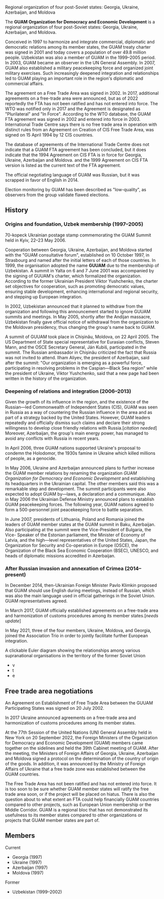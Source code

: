 Regional organization of four post-Soviet states: Georgia, Ukraine,
Azerbaijan, and Moldova

The **GUAM Organization for Democracy and Economic Development** is a regional
organization of four post-Soviet states: Georgia, Ukraine, Azerbaijan, and
Moldova.

Conceived in 1997 to harmonize and integrate commercial, diplomatic and
democratic relations among its member states, the GUAM treaty charter was
signed in 2001 and today covers a population of over 49.8 million people.
Uzbekistan was also a member of GUAM in the 1999–2005 period. In 2003, GUAM
became an observer in the UN General Assembly. In 2007, GUAM also established
a military peacekeeping force and organized joint military exercises. Such
increasingly deepened integration and relationships led to GUAM playing an
important role in the region's diplomatic and commercial affairs.

The agreement on a Free Trade Area was signed in 2002. In 2017, additional
agreements on a free-trade area were announced, but as of 2022 reportedly the
FTA has not been ratified and has not entered into force. The WTO was notified
only in 2017 and the Agreement is designated as "Plurilateral" and "In Force".
According to the WTO database, the GUAM FTA agreement was signed in 2002 and
entered into force in 2003. International Trade Centre says there is no free
trade area in operation with distinct rules from an Agreement on Creation of
CIS Free Trade Area, was signed on 15 April 1994 by 12 CIS countries.

The database of agreements of the International Trade Centre does not indicate
that a GUAM FTA agreement has been concluded, but it does indicate that the
1994 Agreement on CIS FTA is in force for Georgia, Ukraine, Azerbaijan and
Moldova. and the 1999 Agreement on CIS FTA version is listed as the current
text of the FTA agreement.

The official negotiating language of GUAM was Russian, but it was scrapped in
favor of English in 2014.

Election monitoring by GUAM has been described as "low-quality", as observers
from the group validate flawed elections.

## History

### Origins and foundation, Uzbek membership (1997–2005)

70-kopeck Ukrainian postage stamp commemorating the GUAM Summit held in Kyiv,
22–23 May 2006.

Cooperation between Georgia, Ukraine, Azerbaijan, and Moldova started with the
"GUAM consultative forum", established on 10 October 1997, in Strasbourg and
named after the initial letters of each of those countries. In 1999, the
organisation adopted the name **GUUAM** due to the membership of Uzbekistan. A
summit in Yalta on 6 and 7 June 2001 was accompanied by the signing of GUUAM's
charter, which formalized the organization. According to the former Ukrainian
President Viktor Yushchenko, the charter set objectives for cooperation, such
as promoting democratic values, ensuring stable development, enhancing
international and regional security, and stepping up European integration.

In 2002, Uzbekistan announced that it planned to withdraw from the
organization and following this announcement started to ignore GUUAM summits
and meetings. In May 2005, shortly after the Andijan massacre, Uzbekistan
finally gave official notice of withdrawal from the organization to the
Moldovan presidency, thus changing the group's name back to GUAM.

A summit of GUUAM took place in Chișinău, Moldova, on 22 April 2005. The US
Department of State special representative for Eurasian conflicts, Steven
Mann, and the OSCE Secretary General, Ján Kubiš, participated in the summit.
The Russian ambassador in Chișinău criticized the fact that Russia was not
invited to attend. Ilham Aliyev, the president of Azerbaijan, said after the
summit: "Our organization is emerging as a powerful force, participating in
resolving problems in the Caspian—Black Sea region" while the president of
Ukraine, Viktor Yushchenko, said that a new page had been written in the
history of the organization.

### Deepening of relations and integration (2006–2013)

Given the growth of its influence in the region, and the existence of the
Russian—led Commonwealth of Independent States (CIS), GUAM was seen in Russia
as a way of countering the Russian influence in the area and as part of a
strategy backed by the United States. However, GUAM leaders repeatedly and
officially dismiss such claims and declare their strong willingness to develop
close friendly relations with Russia.[_citation needed_] Moreover, Azerbaijan,
the group's main energy power, has managed to avoid any conflicts with Russia
in recent years.

In April 2006, three GUAM nations supported Ukraine's proposal to condemn the
Holodomor, the 1930s famine in Ukraine which killed millions of people, as a
genocide.

In May 2006, Ukraine and Azerbaijan announced plans to further increase the
GUAM member relations by renaming the organization _GUAM Organization for
Democracy and Economic Development_ and establishing its headquarters in the
Ukrainian capital. The other members said this was a remarkable step and
development. The summit participants were also expected to adopt GUAM by—laws,
a declaration and a communique. Also in May 2006 the Ukrainian Defense
Ministry announced plans to establish GUAM peacekeeping forces. The following
year, GUAM nations agreed to form a 500-personnel joint peacekeeping force to
battle separatism.

In June 2007, presidents of Lithuania, Poland and Romania joined the leaders
of GUAM member states at the GUAM summit in Baku, Azerbaijan. Also
participating at the summit were the Vice-President of Bulgaria, the Vice-
Speaker of the Estonian parliament, the Minister of Economy of Latvia, and the
high—level representatives of the United States, Japan, the Organization for
Security and Co-operation in Europe (OSCE), the Organization of the Black Sea
Economic Cooperation (BSEC), UNESCO, and heads of diplomatic missions
accredited in Azerbaijan.

### After Russian invasion and annexation of Crimea (2014–present)

In December 2014, then-Ukrainian Foreign Minister Pavlo Klimkin proposed that
GUAM should use English during meetings, instead of Russian, which was also
the main language used in official gatherings in the Soviet Union. GUAM
representatives agreed.

In March 2017, GUAM officially established agreements on a free-trade area and
harmonization of customs procedures among its member states.[_needs update_]

In May 2021, three of the four members, Ukraine, Moldova, and Georgia, joined
the Association Trio in order to jointly facilitate further European
integration.

A clickable Euler diagram showing the relationships among various
supranational organisations in the territory of the former Soviet Union

  * v
  * t
  * e

## Free trade area negotiations

An Agreement on Establishment of Free Trade Area between the GUUAM
Participating States was signed on 20 July 2002.

In 2017 Ukraine announced agreements on a free-trade area and harmonization of
customs procedures among its member states.

At the 77th Session of the United Nations (UN) General Assembly held in New
York on 20 September 2022, the Foreign Ministers of the Organization for
Democracy and Economic Development (GUAM) members came together on the
sidelines and held the 39th Cabinet meeting of GUAM. After the meeting, the
Ministers of Foreign Affairs of Georgia, Ukraine, Azerbaijan and Moldova
signed a protocol on the determination of the country of origin of the goods.
In addition, it was announced by the Ministry of Foreign Affairs of Ukraine
that a free trade zone was established between the GUAM countries.

The Free Trade Area has not been ratified and has not entered into force. It
is too soon to be sure whether GUAM member states will ratify the free trade
area soon, or if the project will be placed on hiatus. There is also the
question about to what extent an FTA could help financially GUAM countries
compared to other projects, such as European Union membership or the Middle
Corridor. GUAM is a regional bloc that has not demonstrated its usefulness to
its member states compared to other organizations or projects that GUAM member
states are part of.

## Members

Current

  * Georgia (1997)
  * Ukraine (1997)
  * Azerbaijan (1997)
  * Moldova (1997)

Former

  * Uzbekistan (1999–2002)